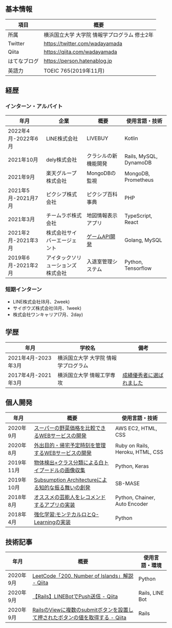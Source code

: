 <!--
**wadayamada/wadayamada** is a ✨ _special_ ✨ repository because its `README.md` (this file) appears on your GitHub profile.

Here are some ideas to get you started:

- 🔭 I’m currently working on ...
- 🌱 I’m currently learning ...
- 👯 I’m looking to collaborate on ...
- 🤔 I’m looking for help with ...
- 💬 Ask me about ...
- 📫 How to reach me: ...
- 😄 Pronouns: ...
- ⚡ Fun fact: ...
-->

## 基本情報
| 項目 | 概要                                         |
| ------- | ----------------------------------------------- |
| 所属  | 横浜国立大学 大学院 情報学プログラム 修士2年 |
| Twitter | https://twitter.com/wadayamada                  |
| Qiita   | https://qiita.com/wadayamada                    |
| はてなブログ   | https://person.hatenablog.jp                   |
| 英語力  | TOEIC 765(2019年11月)                           |

## 経歴
### インターン・アルバイト
| 年月                | 企業                               | 概要                               | 使用言語・技術             |
| ------------------- | ---------------------------------- | ---------------------------------- | -------------------------- |
| 2022年4月-2022年6月| LINE株式会社 | LIVEBUY | Kotlin |
| 2021年10月| dely株式会社 | クラシルの新機能開発 | Rails, MySQL, DynamoDB |
| 2021年9月 | 楽天グループ株式会社 | MongoDBの監視 | MongoDB, Prometheus |
| 2021年5月-2021月7月 | ピクシブ株式会社 | ピクシブ百科事典 | PHP |
| 2021年3月 | チームラボ株式会社 | 地図情報表示アプリ | TypeScript, React |
| 2021年2月-2021年3月 | 株式会社サイバーエージェント | [ゲームAPI開発](https://github.com/wadayamada/game-api) | Golang, MySQL |
| 2019年6月-2021年2月 | アイタックソリューションズ株式会社 | 入退室管理システム | Python, Tensorflow         |

### 短期インターン
- LINE株式会社(8月、2week)
- サイボウズ株式会社(8月、1week)
- 株式会社ワンキャリア(7月、2day)

## 学歴

| 年月                | 学校名                               | 備考                                                         |
| ------------------- | ------------------------------------ | ------------------------------------------------------------ |
| 2021年4月-2023年3月 | 横浜国立大学 大学院 情報学プログラム |                                                              |
| 2017年4月-2021年3月 | 横浜国立大学 情報工学専攻            | [成績優秀者に選ばれました](https://person.hatenablog.jp/entry/2021/03/31/000000) |

## 個人開発

| 年月       | 概要                                                         | 使用言語・技術                    |
| ---------- | ------------------------------------------------------------ | --------------------------------- |
| 2020年9月  | [スーパーの野菜価格を比較できるWEBサービスの開発](https://person.hatenablog.jp/entry/2020/09/30/000000) | AWS EC2, HTML, CSS                |
| 2020年8月  | [外出目的・帰宅予定時刻を管理するWEBサービスの開発](https://person.hatenablog.jp/entry/2020/08/31/000000) | Ruby on Rails, Heroku, HTML, CSS  |
| 2019年11月 | [物体検出\+クラス分類による白トイプードルの画像収集](https://person.hatenablog.jp/entry/2019/11/02/201053) | Python, Keras |
| 2019年10月 | [Subsumption Architectureによる知的な振る舞いの創発](https://person.hatenablog.jp/entry/2019/10/03/065538) | SB-MASE |
| 2018年8月  | [オススメの芸能人をレコメンドするアプリの実装](https://person.hatenablog.jp/entry/2018/08/13/154822) | Python, Chainer, Auto Encoder     |
| 2018年4月  | [強化学習:モンテカルロとQ\-Learningの実装](https://person.hatenablog.jp/entry/2018/04/08/210654) | Python     |

## 技術記事

| 年月      | 概要                                                         | 使用言語・環境  |
| --------- | ------------------------------------------------------------ | --------------- |
| 2020年9月 | [LeetCode「200\. Number of Islands」解説 \- Qiita](https://qiita.com/wadayamada/items/c0ac42d1c323a975941d) | Python          |
| 2020年9月 | [【Rails】LINEBotでPush送信 \- Qiita](https://qiita.com/wadayamada/items/0e90e413adff2023e741) | Rails, LINE Bot |
| 2020年9月 | [RailsのViewに複数のsubmitボタンを設置して押されたボタンの値を取得する \- Qiita](https://qiita.com/wadayamada/items/79c2a1c1a49ce5d70f40) | Rails           |
